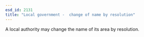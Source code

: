 ```yaml
---
esd_id: 2131
title: "Local government -  change of name by resolution"
---
```


A local authority may change the name of its area by resolution.


